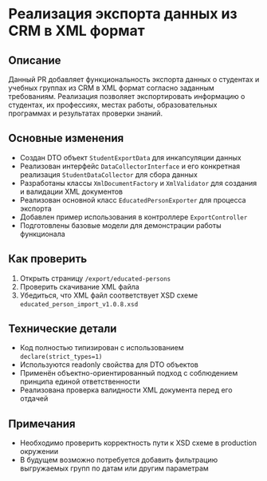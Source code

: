 # Реализация экспорта данных из CRM в XML формат

## Описание

Данный PR добавляет функциональность экспорта данных о студентах и учебных группах из CRM в XML формат согласно заданным требованиям. Реализация позволяет экспортировать информацию о студентах, их профессиях, местах работы, образовательных программах и результатах проверки знаний.

## Основные изменения

- Создан DTO объект `StudentExportData` для инкапсуляции данных
- Реализован интерфейс `DataCollectorInterface` и его конкретная реализация `StudentDataCollector` для сбора данных
- Разработаны классы `XmlDocumentFactory` и `XmlValidator` для создания и валидации XML документов
- Реализован основной класс `EducatedPersonExporter` для процесса экспорта
- Добавлен пример использования в контроллере `ExportController`
- Подготовлены базовые модели для демонстрации работы функционала

## Как проверить

1. Открыть страницу `/export/educated-persons`
2. Проверить скачивание XML файла
3. Убедиться, что XML файл соответствует XSD схеме `educated_person_import_v1.0.8.xsd`

## Технические детали

- Код полностью типизирован с использованием `declare(strict_types=1)`
- Используются readonly свойства для DTO объектов
- Применён объектно-ориентированный подход с соблюдением принципа единой ответственности
- Реализована проверка валидности XML документа перед его отдачей

## Примечания

- Необходимо проверить корректность пути к XSD схеме в production окружении
- В будущем возможно потребуется добавить фильтрацию выгружаемых групп по датам или другим параметрам
